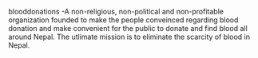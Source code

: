 blooddonations -A non-religious, non-political and non-profitable organization founded to make the people conveinced regarding blood donation and make convenient for the public to donate and find blood all around Nepal. The utlimate mission is to eliminate the scarcity of blood in Nepal.
